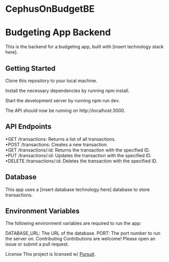 # CephusOnBudgetBE
<h1>Budgeting App Backend</h1>
This is the backend for a budgeting app, built with [insert technology stack here].

<h2>Getting Started</h2>
Clone this repository to your local machine.

Install the necessary dependencies by running npm install.

Start the development server by running npm run dev.

The API should now be running on http://localhost:3000.

<h2>API Endpoints</h2>
•GET /transactions: Returns a list of all transactions.<br>
•POST /transactions: Creates a new transaction.<br>
•GET /transactions/:id: Returns the transaction with the specified ID.<br>
•PUT /transactions/:id: Updates the transaction with the specified ID.<br>
•DELETE /transactions/:id: Deletes the transaction with the specified ID.<br>
  
<h2>Database</h2>
This app uses a [insert database technology here] database to store transactions.

<h2>Environment Variables</h2>
The following environment variables are required to run the app:

DATABASE_URL: The URL of the database.
PORT: The port number to run the server on.
Contributing
Contributions are welcome! Please open an issue or submit a pull request.

License
This project is licensed w/ [Pursuit](https://www.pursuit.org/).
